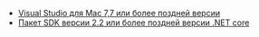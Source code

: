 * [Visual Studio для Mac 7,7 или более поздней версии](https://www.visualstudio.com/downloads/)
* [Пакет SDK версии 2.2 или более поздней версии .NET core](https://www.microsoft.com/net/download/all)